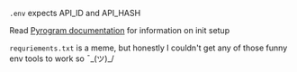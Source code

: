 `.env` expects API_ID and API_HASH

Read [Pyrogram documentation](https://docs.pyrogram.org/) for information on init setup

`requriements.txt` is a meme, but honestly I couldn't get any of those funny env tools to work so ¯\_(ツ)_/ 
